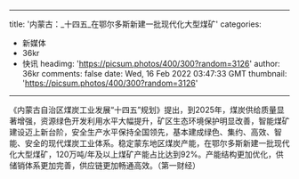 
---
title: '内蒙古：_十四五_在鄂尔多斯新建一批现代化大型煤矿'
categories: 
 - 新媒体
 - 36kr
 - 快讯
headimg: 'https://picsum.photos/400/300?random=3126'
author: 36kr
comments: false
date: Wed, 16 Feb 2022 03:47:33 GMT
thumbnail: 'https://picsum.photos/400/300?random=3126'
---

<div>   
《内蒙古自治区煤炭工业发展“十四五”规划》提出，到2025年，煤炭供给质量显著增强，资源绿色开发利用水平大幅提升，矿区生态环境保护明显改善，智能煤矿建设迈上新台阶，安全生产水平保持全国领先，基本建成绿色、集约、高效、智能、安全的现代煤炭工业体系。稳定蒙东地区煤炭产能，在鄂尔多斯新建一批现代化大型煤矿，120万吨/年及以上煤矿产能占比达到92%。产能结构更加优化，供储销体系更加完善，供应链更加畅通高效。（第一财经）  
</div>
            